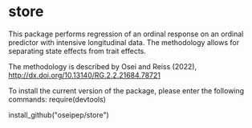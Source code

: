 # store
This package performs regression of an ordinal response on an ordinal predictor with intensive longitudinal data. 
The methodology allows for separating state effects from trait effects.

The methodology is described by Osei and Reiss (2022), http://dx.doi.org/10.13140/RG.2.2.21684.78721

To install the current version of the package, please enter the following commands:
require(devtools)

install_github("oseipep/store")
